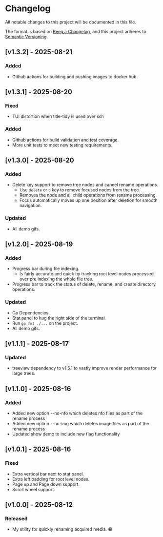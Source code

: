 # Changelog

All notable changes to this project will be documented in this file.

The format is based on [Keep a Changelog](https://keepachangelog.com/en/1.1.0/),
and this project adheres to [Semantic Versioning](https://semver.org/spec/v2.0.0.html).

## [v1.3.2] - 2025-08-21
### Added
- Github actions for building and pushing images to docker hub.

## [v1.3.1] - 2025-08-20
### Fixed
- TUI distortion when title-tidy is used over ssh
### Added
- Github actions for build validation and test coverage.
- More unit tests to meet new testing requirements.

## [v1.3.0] - 2025-08-20
### Added
- Delete key support to remove tree nodes and cancel rename operations.
  - Use `delete` or `d` key to remove focused nodes from the tree.
  - Removes the node and all child operations from rename processing.
  - Focus automatically moves up one position after deletion for smooth navigation.
### Updated
- All demo gifs.

## [v1.2.0] - 2025-08-19
### Added
- Progress bar during file indexing.
  - Is fairly accurate and quick by tracking root level nodes processed over pre indexing the whole file tree.
- Progress bar to track the status of delete, rename, and create directory operations.
### Updated
- Go Dependencies.
- Stat panel to hug the right side of the terminal.
- Run `go fmt ./...` on the project.
- All demo gifs.

## [v1.1.1] - 2025-08-17
### Updated
- treeview dependency to v1.5.1 to vastly improve render performance for large trees.

## [v1.1.0] - 2025-08-16
### Added
- Added new option --no-nfo which deletes nfo files as part of the rename process
- Added new option --no-img which deletes image files as part of the rename process
- Updated show demo to include new flag functionality

## [v1.0.1] - 2025-08-16
### Fixed
- Extra vertical bar next to stat panel.
- Extra left padding for root level nodes.
- Page up and Page down support.
- Scroll wheel support. 

## [v1.0.0] - 2025-08-12
### Released
- My utility for quickly renaming acquired media. 😁